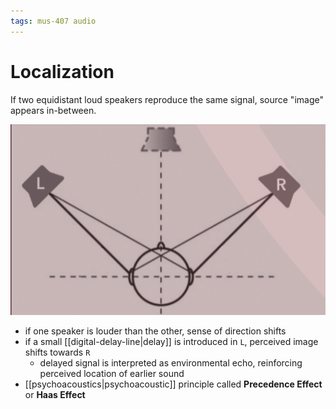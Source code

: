```yaml
---
tags: mus-407 audio
---
```


# Localization

If two equidistant loud speakers reproduce the same signal, source "image" appears in-between.

![localization](../attachments/localization-baseline.png)

- if one speaker is louder than the other, sense of direction shifts
- if a small [[digital-delay-line|delay]] is introduced in `L`, perceived image shifts towards `R`
  - delayed signal is interpreted as environmental echo, reinforcing perceived location of earlier sound
- [[psychoacoustics|psychoacoustic]] principle called **Precedence Effect** or **Haas Effect**
